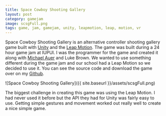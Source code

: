 ```yaml
---
title: Space Cowboy Shooting Gallery
layout: post
category: gamejam
image: scsgFull.png
tags: game, jam, gamejam, unity, leapmotion, leap, motion, vr
---
```


Space Cowboy Shooting Gallery is an alternative controller shooting gallery game built with [Unity](http://unity3d.com/5?gclid=CKnDzaXg4MMCFQqDaQodi7QAXQ) and the [Leap Motion](https://www.leapmotion.com/). The game was built during a 24 hour game jam at IUPUI. I was the programmer for the game and created it along with [Michael Auer](https://twitter.com/auermi) and Luke Brown. We wanted to use something different during the game jam and our school had a Leap Motion so we decided to use it. You can see the source code and download the game over on my [Github](https://github.com/cxsquared/SpaceCowboyShootingGallery).

![Space Cowboy Shooting Gallery]({{ site.baseurl }}/assets/scsgFull.png)

The biggest challenge in creating this game was using the Leap Motion. I had never used it before but the API they had for Unity was fairly easy to use. Getting simple gestures and movement worked out really well to create a nice simple game.
